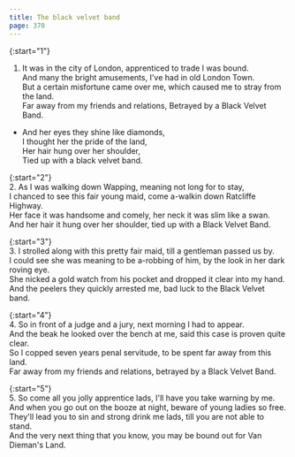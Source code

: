 ```yaml
---
title: The black velvet band
page: 370
---  
```



{:start="1"}  
1.  It was in the city of London, apprenticed to trade I was bound.  
And many the bright amusements, I've had in old London Town.  
But a certain misfortune came over me, which caused me to stray from the land.  
Far away from my friends and relations, Betrayed by a Black Velvet Band.  


- And her eyes they shine like diamonds,  
I thought her the pride of the land,  
Her hair hung over her shoulder,  
Tied up with a black velvet band.  


{:start="2"}  
2. As I was walking down Wapping, meaning not long for to stay,  
I chanced to see this fair young maid, come a-walkin down Ratcliffe Highway.  
Her face it was handsome and comely, her neck it was slim like a swan.  
And her hair it hung over her shoulder, tied up with a Black Velvet Band.  


{:start="3"}  
3. I strolled along with this pretty fair maid, till a gentleman passed us by.  
I could see she was meaning to be a-robbing of him, by the look in her dark roving eye.  
She nicked a gold watch from his pocket and dropped it clear into my hand.  
And the peelers they quickly arrested me, bad luck to the Black Velvet band.  


{:start="4"}  
4. So in front of a judge and a jury, next morning I had to appear.  
And the beak he looked over the bench at me, said this case is proven quite clear.  
So I copped seven years penal servitude, to be spent far away from this land.  
Far away from my friends and relations, betrayed by a Black Velvet Band.  


{:start="5"}  
5. So come all you jolly apprentice lads, I'll have you take warning by me.  
And when you go out on the booze at night, beware of young ladies so free.  
They'll lead you to sin and strong drink me lads, till you are not able to stand.  
And the very next thing that you know, you may be bound out for Van Dieman's Land.  